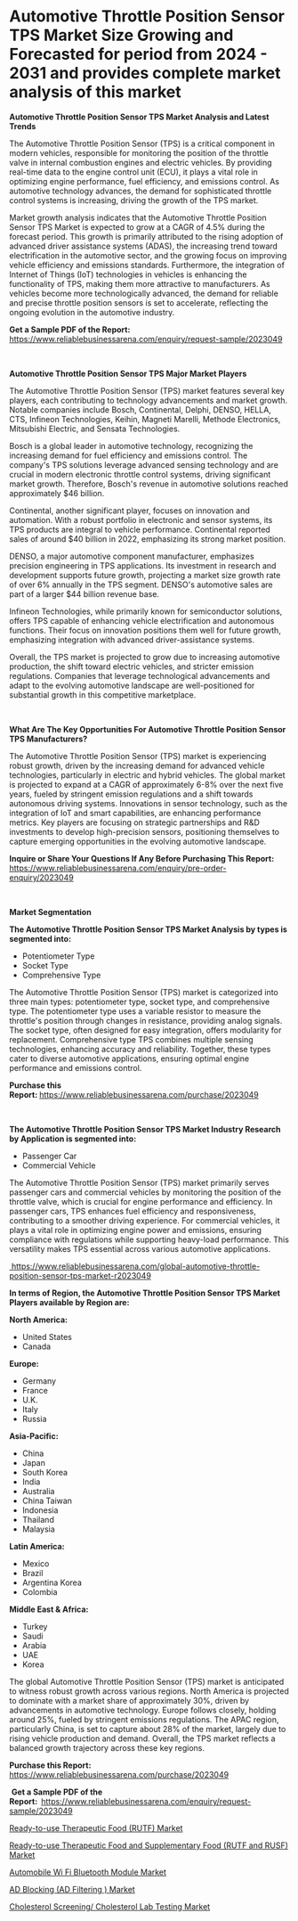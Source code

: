<p><h1>Automotive Throttle Position Sensor TPS Market Size Growing and Forecasted for period from 2024 - 2031 and provides complete market analysis of this market</h1></p><p><strong>Automotive Throttle Position Sensor TPS Market Analysis and Latest Trends</strong></p>
<p><p>The Automotive Throttle Position Sensor (TPS) is a critical component in modern vehicles, responsible for monitoring the position of the throttle valve in internal combustion engines and electric vehicles. By providing real-time data to the engine control unit (ECU), it plays a vital role in optimizing engine performance, fuel efficiency, and emissions control. As automotive technology advances, the demand for sophisticated throttle control systems is increasing, driving the growth of the TPS market.</p><p>Market growth analysis indicates that the Automotive Throttle Position Sensor TPS Market is expected to grow at a CAGR of 4.5% during the forecast period. This growth is primarily attributed to the rising adoption of advanced driver assistance systems (ADAS), the increasing trend toward electrification in the automotive sector, and the growing focus on improving vehicle efficiency and emissions standards. Furthermore, the integration of Internet of Things (IoT) technologies in vehicles is enhancing the functionality of TPS, making them more attractive to manufacturers. As vehicles become more technologically advanced, the demand for reliable and precise throttle position sensors is set to accelerate, reflecting the ongoing evolution in the automotive industry.</p></p>
<p><strong>Get a Sample PDF of the Report:&nbsp;</strong> <a href="https://www.reliablebusinessarena.com/enquiry/request-sample/2023049?utm_campaign=1685&utm_medium=2&utm_source=Github&utm_content=ia&utm_term=28102024&utm_id=automotive-throttle-position-sensor-tps">https://www.reliablebusinessarena.com/enquiry/request-sample/2023049</a></p>
<p>&nbsp;</p>
<p><strong>Automotive Throttle Position Sensor TPS Major Market Players</strong></p>
<p><p>The Automotive Throttle Position Sensor (TPS) market features several key players, each contributing to technology advancements and market growth. Notable companies include Bosch, Continental, Delphi, DENSO, HELLA, CTS, Infineon Technologies, Keihin, Magneti Marelli, Methode Electronics, Mitsubishi Electric, and Sensata Technologies. </p><p>Bosch is a global leader in automotive technology, recognizing the increasing demand for fuel efficiency and emissions control. The company's TPS solutions leverage advanced sensing technology and are crucial in modern electronic throttle control systems, driving significant market growth. Therefore, Bosch's revenue in automotive solutions reached approximately $46 billion.</p><p>Continental, another significant player, focuses on innovation and automation. With a robust portfolio in electronic and sensor systems, its TPS products are integral to vehicle performance. Continental reported sales of around $40 billion in 2022, emphasizing its strong market position.</p><p>DENSO, a major automotive component manufacturer, emphasizes precision engineering in TPS applications. Its investment in research and development supports future growth, projecting a market size growth rate of over 6% annually in the TPS segment. DENSO's automotive sales are part of a larger $44 billion revenue base.</p><p>Infineon Technologies, while primarily known for semiconductor solutions, offers TPS capable of enhancing vehicle electrification and autonomous functions. Their focus on innovation positions them well for future growth, emphasizing integration with advanced driver-assistance systems.</p><p>Overall, the TPS market is projected to grow due to increasing automotive production, the shift toward electric vehicles, and stricter emission regulations. Companies that leverage technological advancements and adapt to the evolving automotive landscape are well-positioned for substantial growth in this competitive marketplace.</p></p>
<p>&nbsp;</p>
<p><strong>What Are The Key Opportunities For Automotive Throttle Position Sensor TPS Manufacturers?</strong></p>
<p><p>The Automotive Throttle Position Sensor (TPS) market is experiencing robust growth, driven by the increasing demand for advanced vehicle technologies, particularly in electric and hybrid vehicles. The global market is projected to expand at a CAGR of approximately 6-8% over the next five years, fueled by stringent emission regulations and a shift towards autonomous driving systems. Innovations in sensor technology, such as the integration of IoT and smart capabilities, are enhancing performance metrics. Key players are focusing on strategic partnerships and R&D investments to develop high-precision sensors, positioning themselves to capture emerging opportunities in the evolving automotive landscape.</p></p>
<p><strong>Inquire or Share Your Questions If Any Before Purchasing This Report:</strong> <a href="https://www.reliablebusinessarena.com/enquiry/pre-order-enquiry/2023049?utm_campaign=1685&utm_medium=2&utm_source=Github&utm_content=ia&utm_term=28102024&utm_id=automotive-throttle-position-sensor-tps">https://www.reliablebusinessarena.com/enquiry/pre-order-enquiry/2023049</a></p>
<p>&nbsp;</p>
<p><strong>Market Segmentation</strong></p>
<p><strong>The Automotive Throttle Position Sensor TPS Market Analysis by types is segmented into:</strong></p>
<p><ul><li>Potentiometer Type</li><li>Socket Type</li><li>Comprehensive Type</li></ul></p>
<p><p>The Automotive Throttle Position Sensor (TPS) market is categorized into three main types: potentiometer type, socket type, and comprehensive type. The potentiometer type uses a variable resistor to measure the throttle's position through changes in resistance, providing analog signals. The socket type, often designed for easy integration, offers modularity for replacement. Comprehensive type TPS combines multiple sensing technologies, enhancing accuracy and reliability. Together, these types cater to diverse automotive applications, ensuring optimal engine performance and emissions control.</p></p>
<p><strong>Purchase this Report:&nbsp;</strong><a href="https://www.reliablebusinessarena.com/purchase/2023049?utm_campaign=1685&utm_medium=2&utm_source=Github&utm_content=ia&utm_term=28102024&utm_id=automotive-throttle-position-sensor-tps">https://www.reliablebusinessarena.com/purchase/2023049</a></p>
<p>&nbsp;</p>
<p><strong>The Automotive Throttle Position Sensor TPS Market Industry Research by Application is segmented into:</strong></p>
<p><ul><li>Passenger Car</li><li>Commercial Vehicle</li></ul></p>
<p><p>The Automotive Throttle Position Sensor (TPS) market primarily serves passenger cars and commercial vehicles by monitoring the position of the throttle valve, which is crucial for engine performance and efficiency. In passenger cars, TPS enhances fuel efficiency and responsiveness, contributing to a smoother driving experience. For commercial vehicles, it plays a vital role in optimizing engine power and emissions, ensuring compliance with regulations while supporting heavy-load performance. This versatility makes TPS essential across various automotive applications.</p></p>
<p><a href="https://www.reliablebusinessarena.com/global-automotive-throttle-position-sensor-tps-market-r2023049?utm_campaign=1685&utm_medium=2&utm_source=Github&utm_content=ia&utm_term=28102024&utm_id=automotive-throttle-position-sensor-tps">&nbsp;https://www.reliablebusinessarena.com/global-automotive-throttle-position-sensor-tps-market-r2023049</a></p>
<p><strong>In terms of Region, the Automotive Throttle Position Sensor TPS Market Players available by Region are:</strong></p>
<p>
    <p> <strong> North America: </strong>
        <ul>
            <li>United States</li>
            <li>Canada</li>
        </ul>
        </p> 
    <p> <strong> Europe: </strong>
        <ul>
            <li>Germany</li>
            <li>France</li>
            <li>U.K.</li>
            <li>Italy</li>
            <li>Russia</li>
        </ul>
        </p> 
    <p> <strong> Asia-Pacific: </strong>
        <ul>
            <li>China</li>
            <li>Japan</li>
            <li>South Korea</li>
            <li>India</li>
            <li>Australia</li>
            <li>China Taiwan</li>
            <li>Indonesia</li>
            <li>Thailand</li>
            <li>Malaysia</li>
        </ul>
        </p> 
    <p> <strong> Latin America: </strong>
        <ul>
            <li>Mexico</li>
            <li>Brazil</li>
            <li>Argentina Korea</li>
            <li>Colombia</li>
        </ul>
        </p> 
    <p> <strong> Middle East & Africa: </strong>
        <ul>
            <li>Turkey</li>
            <li>Saudi</li>
            <li>Arabia</li>
            <li>UAE</li>
            <li>Korea</li>
        </ul>
    </p>
    </p>
<p><p>The global Automotive Throttle Position Sensor (TPS) market is anticipated to witness robust growth across various regions. North America is projected to dominate with a market share of approximately 30%, driven by advancements in automotive technology. Europe follows closely, holding around 25%, fueled by stringent emissions regulations. The APAC region, particularly China, is set to capture about 28% of the market, largely due to rising vehicle production and demand. Overall, the TPS market reflects a balanced growth trajectory across these key regions.</p></p>
<p><strong>Purchase this Report: </strong><a href="https://www.reliablebusinessarena.com/purchase/2023049?utm_campaign=1685&utm_medium=2&utm_source=Github&utm_content=ia&utm_term=28102024&utm_id=automotive-throttle-position-sensor-tps">https://www.reliablebusinessarena.com/purchase/2023049</a></p>
<p>&nbsp;<strong>Get a Sample PDF of the Report:&nbsp;&nbsp;</strong><a href="https://www.reliablebusinessarena.com/enquiry/request-sample/2023049?utm_campaign=1685&utm_medium=2&utm_source=Github&utm_content=ia&utm_term=28102024&utm_id=automotive-throttle-position-sensor-tps">https://www.reliablebusinessarena.com/enquiry/request-sample/2023049</a></p>
<p><strong></strong></p>
<p><p><a href="https://www.linkedin.com/pulse/market-forecasting-change-global-ready-to-use-therapeutic-food-ktdwc?utm_campaign=1685&utm_medium=2&utm_source=Github&utm_content=ia&utm_term=28102024&utm_id=automotive-throttle-position-sensor-tps">Ready-to-use Therapeutic Food (RUTF) Market</a></p><p><a href="https://www.linkedin.com/pulse/global-ready-to-use-therapeutic-food-supplementary-rutf-rusf-fa5yf?trk=public_post_embed_feed-article-content&utm_campaign=1685&utm_medium=2&utm_source=Github&utm_content=ia&utm_term=28102024&utm_id=automotive-throttle-position-sensor-tps">Ready-to-use Therapeutic Food and Supplementary Food (RUTF and RUSF) Market</a></p><p><a href="https://github.com/FahadAhmed223/Market-Research-Report-List-1/blob/main/automobile-wi-fi-bluetooth-module-market.md?utm_campaign=1685&utm_medium=2&utm_source=Github&utm_content=ia&utm_term=28102024&utm_id=automotive-throttle-position-sensor-tps">Automobile Wi Fi Bluetooth Module Market</a></p><p><a href="https://www.linkedin.com/pulse/ad-blocking-filtering-market-growth-segmentation-regional-hbncf?trk=public_post_embed_feed-article-content&utm_campaign=1685&utm_medium=2&utm_source=Github&utm_content=ia&utm_term=28102024&utm_id=automotive-throttle-position-sensor-tps">AD Blocking (AD Filtering ) Market</a></p><p><a href="https://www.linkedin.com/pulse/exploring-cholesterol-screening-lab-testing-market-dynamics-8fflf?trk=public_post_embed_feed-article-content&utm_campaign=1685&utm_medium=2&utm_source=Github&utm_content=ia&utm_term=28102024&utm_id=automotive-throttle-position-sensor-tps">Cholesterol Screening/ Cholesterol Lab Testing Market</a></p></p>